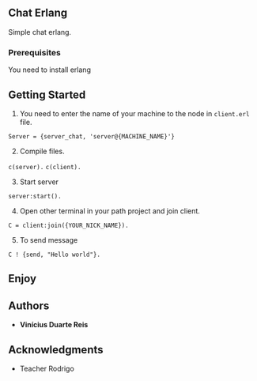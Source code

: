 ## Chat Erlang

Simple chat erlang.

### Prerequisites

You need to install erlang

## Getting Started

1. You need to enter the name of your machine to the node in `client.erl` file.

`Server = {server_chat, 'server@{MACHINE_NAME}'}`

2. Compile files.

`c(server).`
`c(client).`

3. Start server

`server:start().`

4. Open other terminal in your path project and join client.

`C = client:join({YOUR_NICK_NAME}).`

5. To send message

`C ! {send, "Hello world"}.`

## Enjoy



## Authors

* **Vinícius Duarte Reis**

## Acknowledgments

* Teacher Rodrigo
